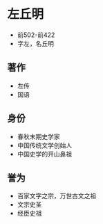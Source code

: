 # 左丘明
- 前502-前422
- 字左，名丘明

## 著作
- 左传
- 国语

## 身份
- 春秋末期史学家
- 中国传统文学创始人
- 中国史学的开山鼻祖

## 誉为
- 百家文字之宗，万世古文之祖
- 文宗史圣
- 经臣史祖
